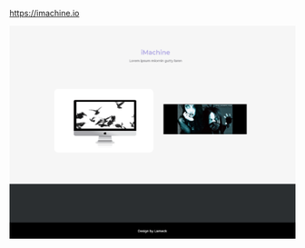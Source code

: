<a href="https://eufreela.github.io/imachine/index.html" target="_blanck">https://imachine.io</a>

<img src="https://github.com/EuFreela/imachine/blob/master/assets/img/iMachine2f.gif?raw=true">
